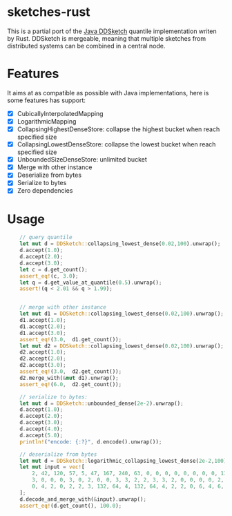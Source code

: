 # sketches-rust
This is a partial port of the [Java DDSketch](https://github.com/DataDog/sketches-java) quantile implementation writen by Rust. DDSketch is mergeable, meaning that multiple sketches from distributed systems can be combined in a central node.

# Features
It aims at as compatible as possible with Java implementations, here is some features has support: 
- [x] CubicallyInterpolatedMapping 
- [x] LogarithmicMapping
- [x] CollapsingHighestDenseStore: collapse the highest bucket when reach specified size
- [x] CollapsingLowestDenseStore: collapse the lowest bucket when reach specified size
- [x] UnboundedSizeDenseStore: unlimited bucket
- [x] Merge with other instance
- [x] Deserialize from bytes
- [x] Serialize to bytes
- [x] Zero dependencies

# Usage
```rust
    // query quantile
    let mut d = DDSketch::collapsing_lowest_dense(0.02,100).unwrap();
    d.accept(1.0);
    d.accept(2.0);
    d.accept(3.0);
    let c = d.get_count();
    assert_eq!(c, 3.0);
    let q = d.get_value_at_quantile(0.5).unwrap();
    assert!(q < 2.01 && q > 1.99);


    // merge with other instance
    let mut d1 = DDSketch::collapsing_lowest_dense(0.02,100).unwrap();
    d1.accept(1.0);
    d1.accept(2.0);
    d1.accept(3.0);
    assert_eq!(3.0,  d1.get_count());
    let mut d2 = DDSketch::collapsing_lowest_dense(0.02,100).unwrap();
    d2.accept(1.0);
    d2.accept(2.0);
    d2.accept(3.0);
    assert_eq!(3.0,  d2.get_count());
    d2.merge_with(&mut d1).unwrap();
    assert_eq!(6.0,  d2.get_count());

    // serialize to bytes:
    let mut d = DDSketch::unbounded_dense(2e-2).unwrap();
    d.accept(1.0);
    d.accept(2.0);
    d.accept(3.0);
    d.accept(4.0);
    d.accept(5.0);
    println!("encode: {:?}", d.encode().unwrap());

    // deserialize from bytes
    let mut d = DDSketch::logarithmic_collapsing_lowest_dense(2e-2,100).unwrap();
    let mut input = vec![
        2, 42, 120, 57, 5, 47, 167, 240, 63, 0, 0, 0, 0, 0, 0, 0, 0, 13, 50, 130, 1, 2, 136, 32, 0,
        3, 0, 0, 0, 3, 0, 2, 0, 0, 3, 3, 2, 2, 3, 3, 2, 0, 0, 0, 0, 2, 0, 2, 2, 2, 4, 4, 132, 64,
        0, 4, 2, 0, 2, 2, 3, 132, 64, 4, 132, 64, 4, 2, 2, 0, 6, 4, 6, 132, 64, 2, 6,
    ];
    d.decode_and_merge_with(&input).unwrap();
    assert_eq!(d.get_count(), 100.0);
```

